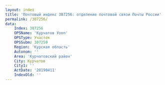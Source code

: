 ```yaml
---
layout: index
title: 'Почтовый индекс 307256: отделение почтовой связи Почты России'
permalink: /307256/
data:
    Index: 307256
    OPSName: 'Курчатов Уооп'
    OPSType: Участок
    OPSSubm: 307259
    Region: 'Курская область'
    Autonom: ''
    Area: 'Курчатовский район'
    City: Курчатов
    City1: ''
    ActDate: '20190411'
    IndexOld: ''
---
```

